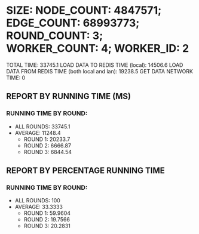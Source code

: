 
# SIZE: NODE_COUNT: 4847571; EDGE_COUNT: 68993773; ROUND_COUNT: 3; WORKER_COUNT: 4; WORKER_ID: 2
 TOTAL TIME: 33745.1
 LOAD DATA TO REDIS TIME (local): 14506.6
 LOAD DATA FROM REDIS TIME (both local and lan): 19238.5
 GET DATA NETWORK TIME: 0

## REPORT BY RUNNING TIME (MS)

 ### RUNNING TIME BY ROUND:

  + ALL ROUNDS: 33745.1
  + AVERAGE: 11248.4
     + ROUND 1: 20233.7
     + ROUND 2: 6666.87
     + ROUND 3: 6844.54

## REPORT BY PERCENTAGE RUNNING TIME

 ### RUNNING TIME BY ROUND:

  + ALL ROUNDS: 100
  + AVERAGE: 33.3333
     + ROUND 1: 59.9604
     + ROUND 2: 19.7566
     + ROUND 3: 20.2831

